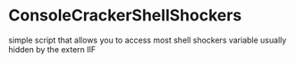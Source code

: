 # ConsoleCrackerShellShockers
 simple script that allows you to access most shell shockers variable usually hidden by the extern IIF
